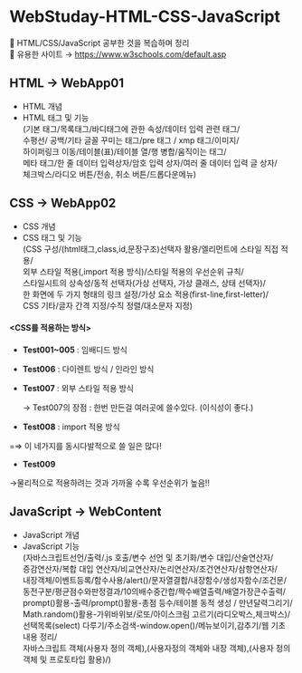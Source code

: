 # WebStuday-HTML-CSS-JavaScript
📝 HTML/CSS/JavaScript 공부한 것을 복습하며 정리<br>
🌟 유용한 사이트 → https://www.w3schools.com/default.asp
## HTML → WebApp01
- HTML 개념
- HTML 태그 및 기능<br>
(기본 태그/목록태그/바디태그에 관한 속성/데이터 입력 관련 태그/<br>
수평선/ 공백/기타 글꼴 꾸미는 태그/pre 태그 / xmp 태그/이미지/<br>
하이퍼링크 이동/테이블(표)/테이블 열/행 병합/움직이는 태그/<br>
메타 태그/한 줄 데이터 입력상자/암호 입력 상자/여러 줄 데이터 입력 글 상자/<br>
체크박스/라디오 버튼/전송, 취소 버튼/드롭다운메뉴)<br>
## CSS → WebApp02
- CSS 개념
- CSS 태그 및 기능<br>
(CSS 구성/(html태그,class,id,문장구조)선택자 활용/엘리먼트에 스타일 직접 적용/<br>
외부 스타일 적용(<link>,import 적용 방식)/스타일 적용의 우선순위 규칙/<br>
스타일시트의 상속성/동적 선택자(가상 선택자, 가상 클래스, 상태 선택자)/<br>
한 화면에 두 가지 형태의 링크 설정/가상 요소 적용(first-line,first-letter)/<br>
CSS 기타/글자 간격 지정/수직 정렬/대소문자 지정)<br>
#### <CSS를 적용하는 방식>

- **Test001~005** : 임배디드 방식
- **Test006** : 다이렌트 방식 / 인라인 방식
- **Test007** : 외부 스타일 적용 방식
    
    → Test007의 장점 : 한번 만든걸 여러곳에 쓸수있다. (이식성이 좋다.)
    
- **Test008** : import 적용 방식

=⇒ 이 네가지를 동시다발적으로 쓸 일은 많다!

  - **Test009**

   →물리적으로 적용하려는 것과 가까울 수록 우선순위가 높음!!
<br>
## JavaScript → WebContent
- JavaScript 개념
- JavaScript 기능<br>
(자바스크립트선언/출력/.js 호출/변수 선언 및 초기화/변수 대입/산술연산자/<br>
증감연산자/복합 대입 연산자/비교연산자/논리연산자/조건연산자/삼항연산자/<br>
내장객체/이벤트등록/함수사용/alert()/문자열결합/내장함수/생성자함수/조건문/<br>
동전구분/평균점수와판정결과/10의배수중간합/짝수배열출력/배열가장큰수출력/<br>
prompt()활용-출력/prompt()활용-총점 등수/테이블 동적 생성 / 만년달력그리기/<br>
Math.random()활용-가위바위보/로또/아이스크림 고르기(라디오박스,체크박스)/<br>
선택목록(select) 다루기/주소검색-window.open()/메뉴보이기,감추기/웹 기초 내용 정리/<br>
자바스크립트 객체(사용자 정의 객체),(사용자정의 객체와 내장 객체),(사용자 정의 객체 및 프로토타입 활용)/)<br>

